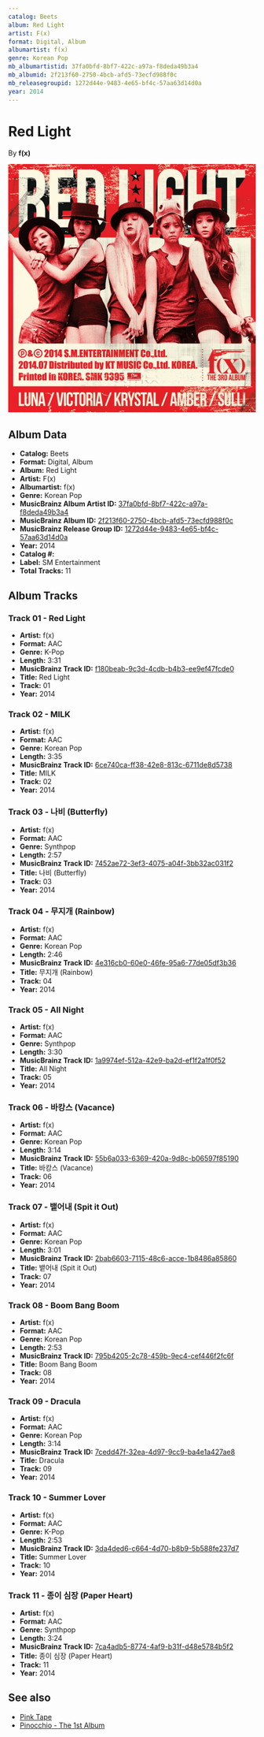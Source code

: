 ```yaml
---
catalog: Beets
album: Red Light
artist: F(x)
format: Digital, Album
albumartist: f(x)
genre: Korean Pop
mb_albumartistid: 37fa0bfd-8bf7-422c-a97a-f8deda49b3a4
mb_albumid: 2f213f60-2750-4bcb-afd5-73ecfd988f0c
mb_releasegroupid: 1272d44e-9483-4e65-bf4c-57aa63d14d0a
year: 2014
---
```


# Red Light

By **f(x)**

![](../../assets/beetscovers/Fx-Red_Light.jpg)

## Album Data

- **Catalog:** Beets
- **Format:** Digital, Album
- **Album:** Red Light
- **Artist:** F(x)
- **Albumartist:** f(x)
- **Genre:** Korean Pop
- **MusicBrainz Album Artist ID:** [37fa0bfd-8bf7-422c-a97a-f8deda49b3a4](https://musicbrainz.org/artist/37fa0bfd-8bf7-422c-a97a-f8deda49b3a4)
- **MusicBrainz Album ID:** [2f213f60-2750-4bcb-afd5-73ecfd988f0c](https://musicbrainz.org/release/2f213f60-2750-4bcb-afd5-73ecfd988f0c)
- **MusicBrainz Release Group ID:** [1272d44e-9483-4e65-bf4c-57aa63d14d0a](https://musicbrainz.org/release-group/1272d44e-9483-4e65-bf4c-57aa63d14d0a)
- **Year:** 2014
- **Catalog #:** 
- **Label:** SM Entertainment
- **Total Tracks:** 11

## Album Tracks

### Track 01 - Red Light

- **Artist:** f(x)
- **Format:** AAC
- **Genre:** K-Pop
- **Length:** 3:31
- **MusicBrainz Track ID:** [f180beab-9c3d-4cdb-b4b3-ee9ef47fcde0](https://musicbrainz.org/recording/f180beab-9c3d-4cdb-b4b3-ee9ef47fcde0)
- **Title:** Red Light
- **Track:** 01
- **Year:** 2014

### Track 02 - MILK

- **Artist:** f(x)
- **Format:** AAC
- **Genre:** Korean Pop
- **Length:** 3:35
- **MusicBrainz Track ID:** [6ce740ca-ff38-42e8-813c-6711de8d5738](https://musicbrainz.org/recording/6ce740ca-ff38-42e8-813c-6711de8d5738)
- **Title:** MILK
- **Track:** 02
- **Year:** 2014

### Track 03 - 나비 (Butterfly)

- **Artist:** f(x)
- **Format:** AAC
- **Genre:** Synthpop
- **Length:** 2:57
- **MusicBrainz Track ID:** [7452ae72-3ef3-4075-a04f-3bb32ac031f2](https://musicbrainz.org/recording/7452ae72-3ef3-4075-a04f-3bb32ac031f2)
- **Title:** 나비 (Butterfly)
- **Track:** 03
- **Year:** 2014

### Track 04 - 무지개 (Rainbow)

- **Artist:** f(x)
- **Format:** AAC
- **Genre:** Korean Pop
- **Length:** 2:46
- **MusicBrainz Track ID:** [4e316cb0-60e0-46fe-95a6-77de05df3b36](https://musicbrainz.org/recording/4e316cb0-60e0-46fe-95a6-77de05df3b36)
- **Title:** 무지개 (Rainbow)
- **Track:** 04
- **Year:** 2014

### Track 05 - All Night

- **Artist:** f(x)
- **Format:** AAC
- **Genre:** Synthpop
- **Length:** 3:30
- **MusicBrainz Track ID:** [1a9974ef-512a-42e9-ba2d-ef1f2a1f0f52](https://musicbrainz.org/recording/1a9974ef-512a-42e9-ba2d-ef1f2a1f0f52)
- **Title:** All Night
- **Track:** 05
- **Year:** 2014

### Track 06 - 바캉스 (Vacance)

- **Artist:** f(x)
- **Format:** AAC
- **Genre:** Korean Pop
- **Length:** 3:14
- **MusicBrainz Track ID:** [55b6a033-6369-420a-9d8c-b06597f85190](https://musicbrainz.org/recording/55b6a033-6369-420a-9d8c-b06597f85190)
- **Title:** 바캉스 (Vacance)
- **Track:** 06
- **Year:** 2014

### Track 07 - 뱉어내 (Spit it Out)

- **Artist:** f(x)
- **Format:** AAC
- **Genre:** Korean Pop
- **Length:** 3:01
- **MusicBrainz Track ID:** [2bab6603-7115-48c6-acce-1b8486a85860](https://musicbrainz.org/recording/2bab6603-7115-48c6-acce-1b8486a85860)
- **Title:** 뱉어내 (Spit it Out)
- **Track:** 07
- **Year:** 2014

### Track 08 - Boom Bang Boom

- **Artist:** f(x)
- **Format:** AAC
- **Genre:** Korean Pop
- **Length:** 2:53
- **MusicBrainz Track ID:** [795b4205-2c78-459b-9ec4-cef446f2fc6f](https://musicbrainz.org/recording/795b4205-2c78-459b-9ec4-cef446f2fc6f)
- **Title:** Boom Bang Boom
- **Track:** 08
- **Year:** 2014

### Track 09 - Dracula

- **Artist:** f(x)
- **Format:** AAC
- **Genre:** Korean Pop
- **Length:** 3:14
- **MusicBrainz Track ID:** [7cedd47f-32ea-4d97-9cc9-ba4e1a427ae8](https://musicbrainz.org/recording/7cedd47f-32ea-4d97-9cc9-ba4e1a427ae8)
- **Title:** Dracula
- **Track:** 09
- **Year:** 2014

### Track 10 - Summer Lover

- **Artist:** f(x)
- **Format:** AAC
- **Genre:** K-Pop
- **Length:** 2:53
- **MusicBrainz Track ID:** [3da4ded6-c664-4d70-b8b9-5b588fe237d7](https://musicbrainz.org/recording/3da4ded6-c664-4d70-b8b9-5b588fe237d7)
- **Title:** Summer Lover
- **Track:** 10
- **Year:** 2014

### Track 11 - 종이 심장 (Paper Heart)

- **Artist:** f(x)
- **Format:** AAC
- **Genre:** Synthpop
- **Length:** 3:24
- **MusicBrainz Track ID:** [7ca4adb5-8774-4af9-b31f-d48e5784b5f2](https://musicbrainz.org/recording/7ca4adb5-8774-4af9-b31f-d48e5784b5f2)
- **Title:** 종이 심장 (Paper Heart)
- **Track:** 11
- **Year:** 2014


## See also

- [Pink Tape](Pink_Tape.md)
- [Pinocchio - The 1st Album](Pinocchio_-_The_1st_Album.md)
